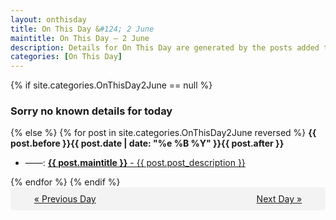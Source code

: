 ```yaml
---
layout: onthisday
title: On This Day &#124; 2 June
maintitle: On This Day — 2 June
description: Details for On This Day are generated by the posts added to the website so the content is subject to changes/updates over time.
categories: [On This Day]
---
```


{% if site.categories.OnThisDay2June == null %}
<h3>Sorry no known details for today</h3>
{% else %}
{% for post in site.categories.OnThisDay2June reversed %}
<strong>{{ post.before }}{{ post.date | date: "%e %B %Y" }}{{ post.after }}</strong>
<ul>
<li> ——: <a class="{{ post.class }}" href="{{ post.url }}"><strong>{{ post.maintitle }}</strong> - {{ post.post_description }}</a></li>
</ul>
{% endfor %}
{% endif %}

<div style="background-color: #f3f3f3; padding: 10px; border-radius: 5px; text-align: center; display: flex; justify-content: space-evenly;">
<a href="/onthisday/06/06-01">« Previous Day</a>
<span style="visibility:hidden;">[ Visit Leap Year February 29 ]</span>
<a href="/onthisday/06/06-03">Next Day »</a>
</div>
